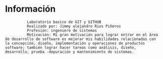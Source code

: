  # Información
              Laboratorio basico de GIT y GITHUB
              Realizado por: Jimmy alejandro Rios Piñeros
              Profesión: ingeniero de sistemas
              Motivación: Mi gran motivación para lograr entrar en el área de desarrollo de software es mejorar mis habilidades relacionadas con la concepción, diseño, implementación y operaciones de productos software; también lograr hacer tareas como análisis, diseño, desarrollo, prueba -depuración y mantenimiento de sistemas.
